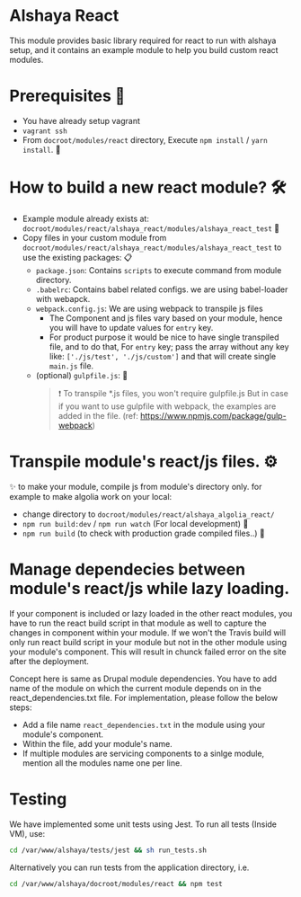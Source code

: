 # Alshaya React

This module provides basic library required for react to run with alshaya
setup, and it contains an example module to help you build custom react
modules.

# Prerequisites :bell:
- You have already setup vagrant
- `vagrant ssh`
- From `docroot/modules/react` directory, Execute `npm install` / `yarn install`. :see_no_evil:

# How to build a new react module? :hammer_and_wrench:
- Example module already exists at: `docroot/modules/react/alshaya_react/modules/alshaya_react_test` :file_folder:
- Copy files in your custom module from `docroot/modules/react/alshaya_react/modules/alshaya_react_test` to use the existing packages: :clipboard:
    -  `package.json`: Contains `scripts` to execute command from module directory.
    -  `.babelrc`: Contains babel related configs. we are using babel-loader with webapck.
    - `webpack.config.js`: We are using webpack to transpile js files
        - The Component and js files vary based on your module, hence you will
         have to update values for `entry` key.
        - For product purpose it would be nice to have single transpiled file, and
         to do that, For `entry` key; pass the array without any key like:
        `['./js/test', './js/custom']` and that will create single `main.js` file.
    - (optional) `gulpfile.js`: :see_no_evil:
        > :exclamation: To transpile *.js files, you won't require gulpfile.js But in case if
        you want to use gulpfile with webpack, the examples are added in the
        file. (ref: https://www.npmjs.com/package/gulp-webpack)

# Transpile module's react/js files. :gear:
:sparkles: to make your module, compile js from module's directory only. for example to make algolia work on your local:
- change directory to `docroot/modules/react/alshaya_algolia_react/`
- `npm run build:dev` / `npm run watch` (For local development) :rowboat:
- `npm run build` (to check with production grade compiled files..) :speedboat:

# Manage dependecies between module's react/js while lazy loading.
If your component is included or lazy loaded in the other react modules, you have to run the react build script in that module as well to capture the changes in component within your module. If we won't the Travis build will only run react build script in your module but not in the other module using your module's component. This will result in chunck failed error on the site after the deployment.

Concept here is same as Drupal module dependencies. You have to add name of the module on which the current module depends on in the react_dependencies.txt file. For implementation, please follow the below steps:
- Add a file name `react_dependencies.txt` in the module using your module's component.
- Within the file, add your module's name.
- If multiple modules are servicing components to a sinlge module, mention all the modules name one per line.

# Testing
We have implemented some unit tests using Jest. To run all tests (Inside VM), use:
```bash
cd /var/www/alshaya/tests/jest && sh run_tests.sh
```

Alternatively you can run tests from the application directory, i.e.
```bash
cd /var/www/alshaya/docroot/modules/react && npm test
```
